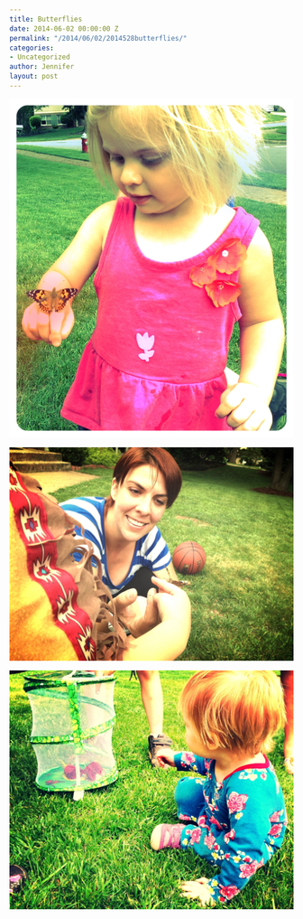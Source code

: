 ```yaml
---
title: Butterflies
date: 2014-06-02 00:00:00 Z
permalink: "/2014/06/02/2014528butterflies/"
categories:
- Uncategorized
author: Jennifer
layout: post
---
```


<div class="image-gallery-wrapper">
  <p>
    <img src="/assets/images/Butterflies/2014-05-17+12.00.35.jpg" />
  </p>

  <p>
    <img src="/assets/images/Butterflies/2014-05-17+12.00.13.jpg" />
  </p>

  <p>
    <img src="/assets/images/Butterflies/2014-05-17+11.58.58.jpg" />
  </p>
</div>
